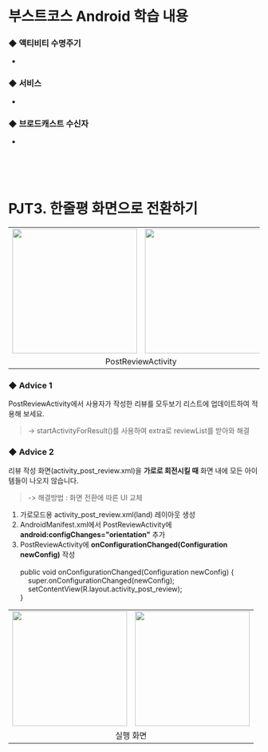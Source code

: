 # 부스트코스 Android 학습 내용<br> 

### ◆ 액티비티 수명주기
+ 

### ◆ 서비스
+ 

### ◆ 브로드캐스트 수신자
+ 
<br><br><br>

# PJT3. 한줄평 화면으로 전환하기
<table>
  <tr><td><img src="https://user-images.githubusercontent.com/25261296/62025945-8ca19300-b214-11e9-98b3-4ac83bc8ee70.png" width="250"></td>
      <td><img src="https://user-images.githubusercontent.com/25261296/62026008-b8bd1400-b214-11e9-9ee4-be9f548f032f.png" width="250"></td>
      <td><img src="https://user-images.githubusercontent.com/25261296/62026035-d0949800-b214-11e9-8bd8-e0a27b69df99.png" width="250"></td>   </tr>
  <tr>
    <td colspan="2" align="center">PostReviewActivity</td>
    <td align="center">ReviewListActivity</td>
  </tr>
</table>

### ◆ Advice 1
PostReviewActivity에서 사용자가 작성한 리뷰를 모두보기 리스트에 업데이트하여 적용해 보세요.<br>
> -> startActivityForResult()를 사용하여 extra로 reviewList를 받아와 해결

### ◆ Advice 2
리뷰 작성 화면(activity_post_review.xml)을 <b>가로로 회전시킬 때</b> 화면 내에 모든 아이템들이 나오지 않습니다.<br>
> -> 해결방법 : 화면 전환에 따른 UI 교체<br>
1) 가로모드용 activity_post_review.xml(land) 레이아웃 생성
2) AndroidManifest.xml에서 PostReviewActivity에 <b>android:configChanges="orientation"</b> 추가
3) PostReviewActivity에 <b>onConfigurationChanged(Configuration newConfig)</b> 작성<br><br>
public void onConfigurationChanged(Configuration newConfig) {<br>
  &nbsp;&nbsp;&nbsp;&nbsp;super.onConfigurationChanged(newConfig);<br>
  &nbsp;&nbsp;&nbsp;&nbsp;setContentView(R.layout.activity_post_review);<br>
}
<table>
  <tr>
    <td><img src="https://user-images.githubusercontent.com/25261296/62027212-143cd100-b218-11e9-8988-eb57c4228c3d.png" height="230"></td>
    <td><img src="https://user-images.githubusercontent.com/25261296/62029334-46046680-b21d-11e9-9cbf-dda74c148e01.png" height="230"></td>
  </tr>
  <tr>
    <td colspan="2" align="center">실행 화면</td>
  </tr>
</table>
